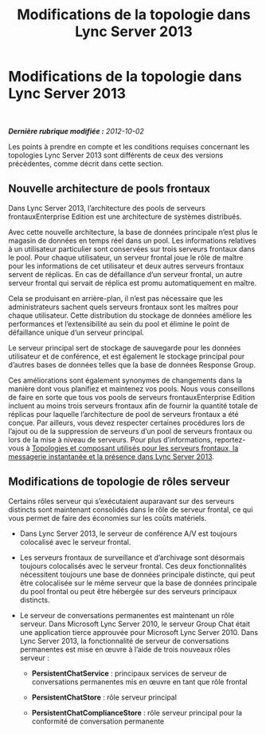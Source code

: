 ﻿---
title: Modifications de la topologie dans Lync Server 2013
TOCTitle: Modifications de la topologie
ms:assetid: 9e40ef93-9ab0-498c-9bbf-f94584353e53
ms:mtpsurl: https://technet.microsoft.com/fr-fr/library/JJ688153(v=OCS.15)
ms:contentKeyID: 49891463
ms.date: 05/20/2016
mtps_version: v=OCS.15
ms.translationtype: HT
---

# Modifications de la topologie dans Lync Server 2013

 

_**Dernière rubrique modifiée :** 2012-10-02_

Les points à prendre en compte et les conditions requises concernant les topologies Lync Server 2013 sont différents de ceux des versions précédentes, comme décrit dans cette section.

## Nouvelle architecture de pools frontaux

Dans Lync Server 2013, l’architecture des pools de serveurs frontauxEnterprise Edition est une architecture de systèmes distribués.

Avec cette nouvelle architecture, la base de données principale n’est plus le magasin de données en temps réel dans un pool. Les informations relatives à un utilisateur particulier sont conservées sur trois serveurs frontaux dans le pool. Pour chaque utilisateur, un serveur frontal joue le rôle de maître pour les informations de cet utilisateur et deux autres serveurs frontaux servent de réplicas. En cas de défaillance d’un serveur frontal, un autre serveur frontal qui servait de réplica est promu automatiquement en maître.

Cela se produisant en arrière-plan, il n’est pas nécessaire que les administrateurs sachent quels serveurs frontaux sont les maîtres pour chaque utilisateur. Cette distribution du stockage de données améliore les performances et l’extensibilité au sein du pool et élimine le point de défaillance unique d’un serveur principal.

Le serveur principal sert de stockage de sauvegarde pour les données utilisateur et de conférence, et est également le stockage principal pour d’autres bases de données telles que la base de données Response Group.

Ces améliorations sont également synonymes de changements dans la manière dont vous planifiez et maintenez vos pools. Nous vous conseillons de faire en sorte que tous vos pools de serveurs frontauxEnterprise Edition incluent au moins trois serveurs frontaux afin de fournir la quantité totale de réplicas pour laquelle l’architecture de pool de serveurs frontaux a été conçue. Par ailleurs, vous devez respecter certaines procédures lors de l’ajout ou de la suppression de serveurs d’un pool de serveurs frontaux ou lors de la mise à niveau de serveurs. Pour plus d’informations, reportez-vous à [Topologies et composant utilisés pour les serveurs frontaux, la messagerie instantanée et la présence dans Lync Server 2013](lync-server-2013-topologies-and-components-for-front-end-servers-instant-messaging-and-presence.md).

## Modifications de topologie de rôles serveur

Certains rôles serveur qui s’exécutaient auparavant sur des serveurs distincts sont maintenant consolidés dans le rôle de serveur frontal, ce qui vous permet de faire des économies sur les coûts matériels.

  - Dans Lync Server 2013, le serveur de conférence A/V est toujours colocalisé avec le serveur frontal.

  - Les serveurs frontaux de surveillance et d’archivage sont désormais toujours colocalisés avec le serveur frontal. Ces deux fonctionnalités nécessitent toujours une base de données principale distincte, qui peut être colocalisée sur le même serveur que la base de données principale du pool frontal ou peut être hébergée sur des serveurs principaux distincts.

  - Le serveur de conversations permanentes est maintenant un rôle serveur. Dans Microsoft Lync Server 2010, le serveur Group Chat était une application tierce approuvée pour Microsoft Lync Server 2010. Dans Lync Server 2013, la fonctionnalité de serveur de conversations permanentes est mise en œuvre à l’aide de trois nouveaux rôles serveur :
    
      - **PersistentChatService** : principaux services de serveur de conversations permanentes mis en œuvre en tant que rôle frontal
    
      - **PersistentChatStore** : rôle serveur principal
    
      - **PersistentChatComplianceStore** : rôle serveur principal pour la conformité de conversation permanente

